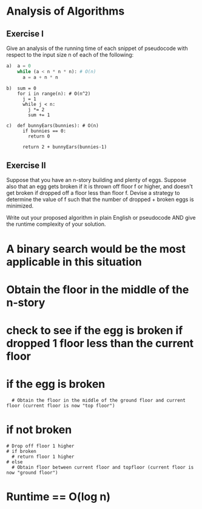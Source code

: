 # Analysis of Algorithms

## Exercise I

Give an analysis of the running time of each snippet of
pseudocode with respect to the input size n of each of the following:

```python
a)  a = 0
    while (a < n * n * n): # O(n)
      a = a + n * n
```


```
b)  sum = 0
    for i in range(n): # O(n^2)
      j = 1
      while j < n:
        j *= 2
        sum += 1
```

```
c)  def bunnyEars(bunnies): # O(n)
      if bunnies == 0:
        return 0

      return 2 + bunnyEars(bunnies-1)
```

## Exercise II

Suppose that you have an n-story building and plenty of eggs. Suppose also that an egg gets broken if it is thrown off floor f or higher, and doesn't get broken if dropped off a floor less than floor f. Devise a strategy to determine the value of f such that the number of dropped + broken eggs is minimized.

Write out your proposed algorithm in plain English or pseudocode AND give the runtime complexity of your solution.

# A binary search would be the most applicable in this situation
# Obtain the floor in the middle of the n-story
# check to see if the egg is broken if dropped 1 floor less than the current floor
  # if the egg is broken
      # Obtain the floor in the middle of the ground floor and current floor (current floor is now "top floor")
  # if not broken
    # Drop off floor 1 higher
    # if broken
      # return floor 1 higher
    # else
      # Obtain floor between current floor and topfloor (current floor is now "ground floor") 
  
  # Runtime == O(log n)

